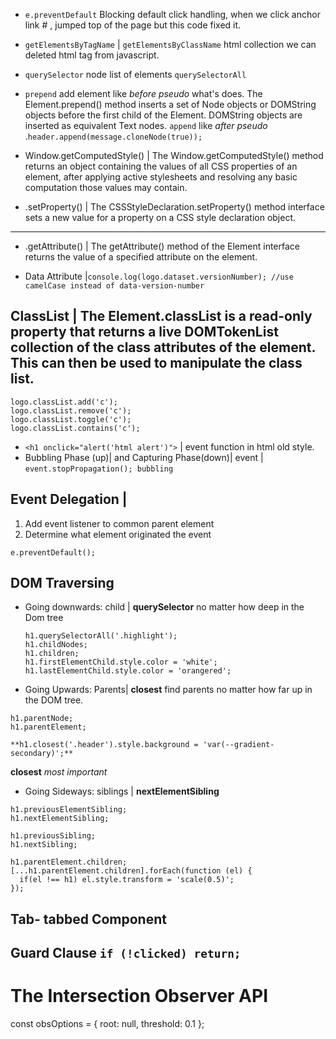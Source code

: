 - `e.preventDefault` Blocking default click handling, when we click anchor link # , jumped top of the page but this code fixed it.
- `getElementsByTagName` | `getElementsByClassName` html collection we can deleted html tag from javascript.
- `querySelector` node list of elements `querySelectorAll`
- `prepend` add element like _before pseudo_ what's does. The Element.prepend() method inserts a set of Node objects or DOMString objects before the first child of the Element. DOMString objects are inserted as equivalent Text nodes. `append` like _after pseudo_ .`header.append(message.cloneNode(true));`

- Window.getComputedStyle() | The Window.getComputedStyle() method returns an object containing the values of all CSS properties of an element, after applying active stylesheets and resolving any basic computation those values may contain.
- .setProperty() | The CSSStyleDeclaration.setProperty() method interface sets a new value for a property on a CSS style declaration object.

---

- .getAttribute() | The getAttribute() method of the Element interface returns the value of a specified attribute on the element.

- Data Attribute |`console.log(logo.dataset.versionNumber); //use camelCase instead of data-version-number`

## ClassList | The Element.classList is a read-only property that returns a live DOMTokenList collection of the class attributes of the element. This can then be used to manipulate the class list.

```
logo.classList.add('c');
logo.classList.remove('c');
logo.classList.toggle('c');
logo.classList.contains('c');
```

- `<h1 onclick="alert('html alert')">` | event function in html old style.
- Bubbling Phase (up)| and Capturing Phase(down)| event | `event.stopPropagation(); bubbling`

## Event Delegation |

1. Add event listener to common parent element
2. Determine what element originated the event

`e.preventDefault();`

## DOM Traversing

- Going downwards: child | **querySelector** no matter how deep in the Dom tree
  ```
  h1.querySelectorAll('.highlight');
  h1.childNodes;
  h1.children;
  h1.firstElementChild.style.color = 'white';
  h1.lastElementChild.style.color = 'orangered';
  ```
- Going Upwards: Parents| **closest** find parents no matter how far up in the DOM tree.

```
h1.parentNode;
h1.parentElement;

**h1.closest('.header').style.background = 'var(--gradient-secondary)';**
```

**closest** _most important_

- Going Sideways: siblings | **nextElementSibling**

```
h1.previousElementSibling;
h1.nextElementSibling;

h1.previousSibling;
h1.nextSibling;

h1.parentElement.children;
[...h1.parentElement.children].forEach(function (el) {
  if(el !== h1) el.style.transform = 'scale(0.5)';
});
```

## Tab- tabbed Component

## Guard Clause `if (!clicked) return;`

# The Intersection Observer API

const obsOptions = {
root: null,
threshold: 0.1
};
